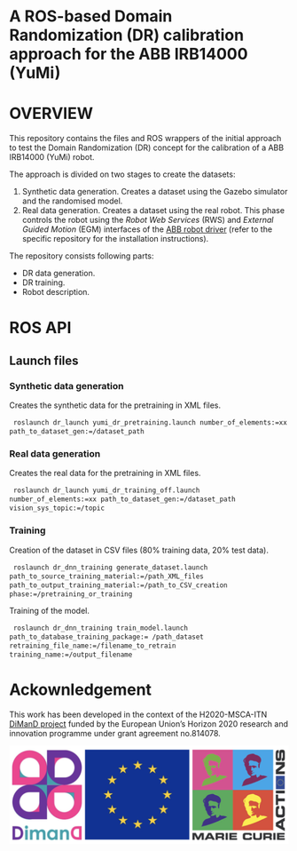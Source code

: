 A ROS-based Domain Randomization (DR) calibration approach for the ABB IRB14000 (YuMi)
=========

# OVERVIEW

This repository contains the files and ROS wrappers of the initial approach to test the Domain Randomization (DR) concept for the calibration of a ABB IRB14000 (YuMi) robot.

The approach is divided on two stages to create the datasets:

1. Synthetic data generation. Creates a dataset using the Gazebo simulator and the randomised model.
2. Real data generation. Creates a dataset using the real robot. This phase controls the robot using the *Robot Web Services* (RWS) and *External Guided Motion* (EGM) interfaces of the [ABB robot driver][1] (refer to the specific repository for the installation instructions).

The repository consists following parts:
* DR data generation.
* DR training.
* Robot description.

# ROS API

## Launch files

### Synthetic data generation

Creates the synthetic data for the pretraining in XML files.

     roslaunch dr_launch yumi_dr_pretraining.launch number_of_elements:=xx path_to_dataset_gen:=/dataset_path

### Real data generation

Creates the real data for the pretraining in XML files.

     roslaunch dr_launch yumi_dr_training_off.launch number_of_elements:=xx path_to_dataset_gen:=/dataset_path vision_sys_topic:=/topic

### Training

Creation of the dataset in CSV files (80% training data, 20% test data).

     roslaunch dr_dnn_training generate_dataset.launch path_to_source_training_material:=/path_XML_files path_to_output_training_material:=/path_to_CSV_creation phase:=/pretraining_or_training

Training of the model.

     roslaunch dr_dnn_training train_model.launch path_to_database_training_package:= /path_dataset retraining_file_name:=/filename_to_retrain training_name:=/output_filename

# Ackownledgement

This work has been developed in the context of the H2020-MSCA-ITN [DiManD project][3] funded by the European Union’s Horizon
2020 research and innovation programme under grant agreement no.814078.

<img align="center" src="https://raw.githubusercontent.com/jaMulet/DR_calibration_ros_IRB14000/melodic/images/dimand_MSCA-ITN.png"/>


[1]: https://github.com/ros-industrial/abb_robot_driver "ROS-In ABB robot driver"

[3]: https://dimanditn.eu/es/the-project "DiManD project"